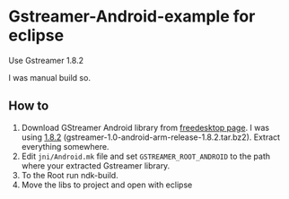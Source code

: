 # Gstreamer-Android-example for eclipse

Use Gstreamer 1.8.2

I was manual build so.

## How to

1. Download GStreamer Android library from [freedesktop page](http://gstreamer.freedesktop.org/data/pkg/android/).
 I was using [1.8.2](http://gstreamer.freedesktop.org/data/pkg/android/1.8.2/)
 (gstreamer-1.0-android-arm-release-1.8.2.tar.bz2). Extract everything somewhere.
2. Edit `jni/Android.mk` file and set `GSTREAMER_ROOT_ANDROID` to the path where your extracted Gstreamer library.
3. To the Root run ndk-build.
4. Move the libs to project and open with eclipse
